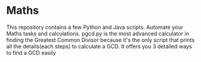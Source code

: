 # Maths

This repository contains a few Python and Java scripts.
Automate your Maths tasks and calculations.
pgcd.py is the most advanced calculator in finding the Greatest Common Divisor because it's the only script that prints all the details(each steps) to calculate a GCD. It offers you 3 detailed ways to find a GCD easily 
